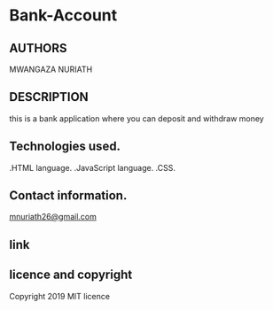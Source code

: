 # Bank-Account
 
## AUTHORS

MWANGAZA NURIATH

## DESCRIPTION

this is a bank application where you can deposit and withdraw money 

## Technologies used.

.HTML language.
.JavaScript language.
.CSS.

## Contact information.

mnuriath26@gmail.com

## link

## licence and copyright
Copyright 2019 MIT licence